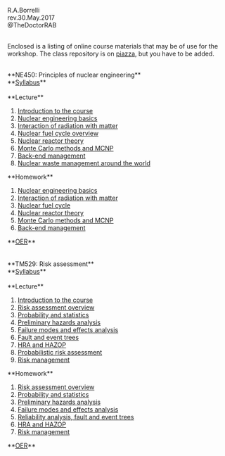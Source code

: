 R.A.Borrelli
<br>
rev.30.May.2017
<br>
@TheDoctorRAB
<br><br>
<p>
Enclosed is a listing of online course materials that may be of use for the workshop. The class repository is on <a href="http://piazza.com">piazza,</a> but you have to be added. 
</p>
<br>
**NE450: Principles of nuclear engineering**
<br>
**<a href="https://docs.google.com/document/d/1lCy_2uMCkcEjGHwCAshhsglT-IQ6GXG1XH8GDVVRY50/pub">Syllabus</a>**
<br><br>
**Lecture**
<ol>
<li><a href="http://prezi.com/dulyp7xk4c77/?utm_campaign=share&utm_medium=copy&rc=ex0share">Introduction to the course</a>
<li><a href="http://prezi.com/ogynv2rt1zf8/?utm_campaign=share&utm_medium=copy&rc=ex0share">Nuclear engineering basics</a>
<li><a href="http://prezi.com/6odjthzr01ka/?utm_campaign=share&utm_medium=copy&rc=ex0share">Interaction of radiation with matter</a>
<li><a href="http://prezi.com/xa3-tsxvumjp/?utm_campaign=share&utm_medium=copy&rc=ex0share">Nuclear fuel cycle overview</a>
<li><a href="http://prezi.com/e9vm5lpvzhw0/?utm_campaign=share&utm_medium=copy&rc=ex0share">Nuclear reactor theory</a>
<li><a href="http://prezi.com/aup1tsjrebmw/?utm_campaign=share&utm_medium=copy&rc=ex0share">Monte Carlo methods and MCNP</a>
<li><a href="http://prezi.com/1076ecqijwuz/?utm_campaign=share&utm_medium=copy&rc=ex0share">Back-end management</a>
<li><a href="http://prezi.com/1npzmpbciyu0/?utm_campaign=share&utm_medium=copy&rc=ex0share">Nuclear waste management around the world</a>
</ol>
**Homework**
<ol>
<li><a href="https://docs.google.com/document/d/1BLf1rxYQ71V1WrZu2vst0ah-zskMu2-SfjI8KVvbJTw/pub">Nuclear engineering basics</a>
<li><a href="https://docs.google.com/document/d/1Nb3AAA9H5nxYBTSR0L8VDqJ-qicuFh-kkiLBdLKDnuA/pub">Interaction of radiation with matter</a>
<li><a href="https://docs.google.com/document/d/1Ha7eMhLjPWDacEKgf8BEq92DZoKaqHgwSOGZ8ana6KE/pub">Nuclear fuel cycle</a>
<li><a href="https://docs.google.com/document/d/1tbG3gRIZpPD4O_ZTIVSX9r-2beM6dRkwtDAQjZplNU8/pub">Nuclear reactor theory</a>
<li><a href="https://docs.google.com/document/d/1I6PdzWdSwuxf-W_W9FEhWC81CsXeJ7U255jAQDzZa9Q/pub">Monte Carlo methods and MCNP</a>
<li><a href="https://docs.google.com/document/d/174GvJ2TVut25Q_ekYszDtAAIC5p2lAnddr2jzqA6cZM/pub">Back-end management</a>
</ol>
**<a href="https://courses.candelalearning.com/x84x9/">OER</a>**
<br><br><br>
**TM529: Risk assessment**
<br>
**<a href="">Syllabus</a>**
<br><br>
**Lecture**
<ol>
<li><a href="http://prezi.com/y_m6vu0aklvl/?utm_campaign=share&utm_medium=copy&rc=ex0share">Introduction to the course</a>
<li><a href="http://prezi.com/5opj8y7wo2ga/?utm_campaign=share&utm_medium=copy&rc=ex0share">Risk assessment overview</a>
<li><a href="http://prezi.com/5rh4ab41sty3/?utm_campaign=share&utm_medium=copy&rc=ex0share">Probability and statistics</a>
<li><a href="http://prezi.com/9e2beina5f6v/?utm_campaign=share&utm_medium=copy&rc=ex0share">Preliminary hazards analysis</a>
<li><a href="http://prezi.com/wmlprvvver6d/?utm_campaign=share&utm_medium=copy&rc=ex0share">Failure modes and effects analysis</a>
<li><a href="http://prezi.com/do60c_7u86by/?utm_campaign=share&utm_medium=copy&rc=ex0share">Fault and event trees</a>
<li><a href="http://prezi.com/hmuvieu_x9aa/?utm_campaign=share&utm_medium=copy">HRA and HAZOP</a>
<li><a href="http://prezi.com/4evkj4duft1a/?utm_campaign=share&utm_medium=copy&rc=ex0share">Probabilistic risk assessment</a>
<li><a href="http://prezi.com/jtw5vlv3voqo/?utm_campaign=share&utm_medium=copy">Risk management</a>
</ol>
**Homework**
<ol>
<li><a href="https://docs.google.com/document/d/1I72BnBjgR2UNkwg43L_z4RSHXFsh6aRmK9TaJo5oKSQ/pub">Risk assessment overview</a>
<li><a href="https://docs.google.com/document/d/18p07JJ0DyafAAHUNezemBDe5ptOjEo2UhPB2suteGgk/pub">Probability and statistics</a>
<li><a href="https://docs.google.com/document/d/1QOmwoJ4glOqXDSATaunqSVD085N8a_XClUZt7bNRvPE/pub">Preliminary hazards analysis</a>
<li><a href="https://docs.google.com/document/d/10x9kN8uEksWSmA4wbWKs4q2Gb30PtZFl-6MoaI2SYNQ/pub">Failure modes and effects analysis</a>
<li><a href="https://docs.google.com/document/d/1XPu8vTc1L8aVQmruuIqlOPAXKmnLEm-XaZv-lFftfVY/pub">Reliability analysis, fault and event trees</a>
<li><a href="https://docs.google.com/document/d/1HEP14ryGxkN4dLFshuMVhoF5-gzbrfenX19l7CUeeEA/pub">HRA and HAZOP</a>
<li><a href="https://docs.google.com/document/d/1xLuOQyM6aSLv2hUWnbDx98Dp5cu7snRhPrbnO2iFd54/pub">Risk management</a>
</ol>
**<a href="https://courses.candelalearning.com/riskassessment/">OER</a>**
